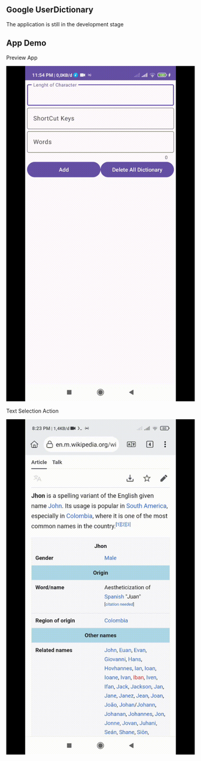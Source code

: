 ## Google UserDictionary

The application is still in the development stage

## App Demo
Preview App

![test](photo/test.gif)

Text Selection Action

![TextSelectionAction](photo/TextSelectionAction.gif)